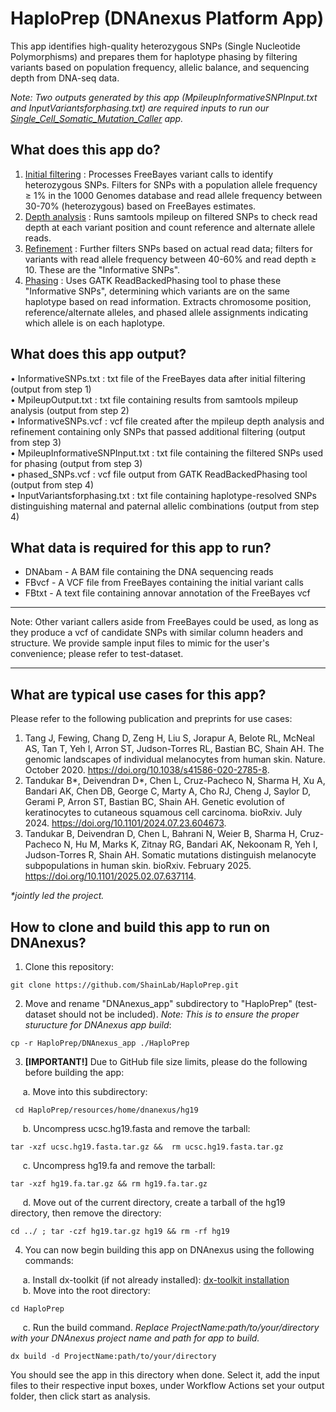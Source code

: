 # HaploPrep (DNAnexus Platform App)
This app identifies high-quality heterozygous SNPs (Single Nucleotide Polymorphisms) and prepares them for haplotype phasing by filtering variants based on population frequency, allelic balance, and sequencing depth from DNA-seq data.

_Note: Two outputs generated by this app (MpileupInformativeSNPInput.txt and InputVariantsforphasing.txt) are required inputs to run our [Single_Cell_Somatic_Mutation_Caller](https://github.com/ShainLab/Single_Cell_Somatic_Mutation_Caller) app._

## What does this app do?
1.	<ins>Initial filtering</ins> : Processes FreeBayes variant calls to identify heterozygous SNPs. Filters for SNPs with a population allele frequency ≥ 1% in the 1000 Genomes database and read allele frequency between 30-70% (heterozygous) based on FreeBayes estimates.  
2.	<ins>Depth analysis</ins> : Runs samtools mpileup on filtered SNPs to check read depth at each variant position and count reference and alternate allele reads.  
3.	<ins>Refinement</ins> : Further filters SNPs based on actual read data; filters for variants with read allele frequency between 40-60% and read depth ≥ 10. These are the "Informative SNPs".  
4.	<ins>Phasing</ins> : Uses GATK ReadBackedPhasing tool to phase these "Informative SNPs", determining which variants are on the same haplotype based on read information. Extracts chromosome position, reference/alternate alleles, and phased allele assignments indicating which allele is on each haplotype.  

## What does this app output?
•	InformativeSNPs.txt : txt file of the FreeBayes data after initial filtering (output from step 1)  
•	MpileupOutput.txt : txt file containing results from samtools mpileup analysis (output from step 2)  
•	InformativeSNPs.vcf : vcf file created after the mpileup depth analysis and refinement containing only SNPs that passed additional filtering (output from step 3)  
•	MpileupInformativeSNPInput.txt : txt file containing the filtered SNPs used for phasing (output from step 3)  
•	phased_SNPs.vcf : vcf file output from GATK ReadBackedPhasing tool (output from step 4)  
•	InputVariantsforphasing.txt : txt file containing haplotype-resolved SNPs distinguishing maternal and paternal allelic combinations (output from step 4)

## What data is required for this app to run?
- DNAbam - A BAM file containing the DNA sequencing reads
- FBvcf - A VCF file from FreeBayes containing the initial variant calls
- FBtxt - A text file containing annovar annotation of the FreeBayes vcf

- - -
Note: Other variant callers aside from FreeBayes could be used, as long as they produce a vcf of candidate SNPs with similar column headers and structure. We provide sample input files to mimic for the user's convenience; please refer to test-dataset.
- - -

## What are typical use cases for this app?
Please refer to the following publication and preprints for use cases:
1. Tang J, Fewing, Chang D, Zeng H, Liu S, Jorapur A, Belote RL, McNeal AS, Tan T, Yeh I, Arron ST, Judson-Torres RL, Bastian BC, Shain AH. The genomic landscapes of individual melanocytes from human skin. Nature. October 2020. https://doi.org/10.1038/s41586-020-2785-8.
2. Tandukar B\*, Deivendran D\*, Chen L, Cruz-Pacheco N, Sharma H, Xu A, Bandari AK, Chen DB, George C, Marty A, Cho RJ, Cheng J, Saylor D, Gerami P, Arron ST, Bastian BC, Shain AH. Genetic evolution of keratinocytes to cutaneous squamous cell carcinoma. bioRxiv. July 2024. https://doi.org/10.1101/2024.07.23.604673.
3. Tandukar B, Deivendran D, Chen L, Bahrani N, Weier B, Sharma H, Cruz-Pacheco N, Hu M, Marks K, Zitnay RG, Bandari AK, Nekoonam R, Yeh I, Judson-Torres R, Shain AH. Somatic mutations distinguish melanocyte subpopulations in human skin. bioRxiv. February 2025. https://doi.org/10.1101/2025.02.07.637114.

_*jointly led the project._

## How to clone and build this app to run on DNAnexus?

1. Clone this repository:
  ```
  git clone https://github.com/ShainLab/HaploPrep.git
  ```
2. Move and rename "DNAnexus_app" subdirectory to "HaploPrep" (test-dataset should not be included). _Note: This is to ensure the proper sturucture for DNAnexus app build_:
  ```
  cp -r HaploPrep/DNAnexus_app ./HaploPrep
  ```
3. **[IMPORTANT!]** Due to GitHub file size limits, please do the following before building the app:

&nbsp;&nbsp;&nbsp;&nbsp; a. Move into this subdirectory:
 ```
  cd HaploPrep/resources/home/dnanexus/hg19
  ```
&nbsp;&nbsp;&nbsp;&nbsp; b. Uncompress ucsc.hg19.fasta and remove the tarball:
  ```
  tar -xzf ucsc.hg19.fasta.tar.gz &&  rm ucsc.hg19.fasta.tar.gz
  ```
&nbsp;&nbsp;&nbsp;&nbsp; c. Uncompress hg19.fa and remove the tarball:
  ```
  tar -xzf hg19.fa.tar.gz && rm hg19.fa.tar.gz
  ```
&nbsp;&nbsp;&nbsp;&nbsp; d. Move out of the current directory, create a tarball of the hg19 directory, then remove the directory:
  ```
  cd ../ ; tar -czf hg19.tar.gz hg19 && rm -rf hg19
  ```
4. You can now begin building this app on DNAnexus using the following commands:

&nbsp;&nbsp;&nbsp;&nbsp; a. Install dx-toolkit (if not already installed): [dx-toolkit installation](https://documentation.dnanexus.com/downloads)  
&nbsp;&nbsp;&nbsp;&nbsp; b. Move into the root directory:
```
cd HaploPrep
```  
&nbsp;&nbsp;&nbsp;&nbsp; c. Run the build command. _Replace ProjectName:path/to/your/directory with your DNAnexus project name and path for app to build._
```
dx build -d ProjectName:path/to/your/directory
``` 

You should see the app in this directory when done. Select it, add the input files to their respective input boxes, under Workflow Actions set your output folder, then click start as analysis.


